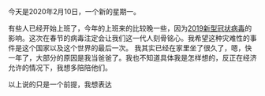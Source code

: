 今天是2020年2月10日，一个新的星期一。

有些人已经开始上班了，今年的上班来的比较晚一些，因为[2019新型冠状病毒](https://baike.baidu.com/item/2019%E6%96%B0%E5%9E%8B%E5%86%A0%E7%8A%B6%E7%97%85%E6%AF%92/24267858?fr=aladdin)的影响。这次在春节的病毒注定会让我们这一代人刻骨铭心。我希望这种灾难性的事件是这个国家以及这个世界的最后一次。
我其实已经在家里坐了很久了，嗯，快一年了，大部分的原因是我当爸爸了。我也不知道具体我是怎样想的，反正在经济允许的情况下，我想多陪陪他们。

以上说的只是一个前提，我想表达